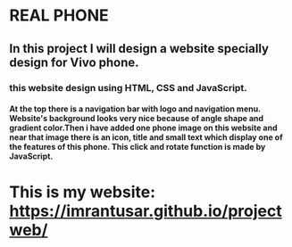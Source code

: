 # REAL PHONE
## In this project  I will design a website specially design for Vivo phone.
### this website design using HTML, CSS and JavaScript. 
#### At the top there is a navigation bar with logo and navigation menu. Website's background looks very nice because of angle shape and gradient color.Then i have added one phone image on this website and near that image there is an icon, title and small text which display one of the features of this phone. This click and rotate function is made by JavaScript.

# This is my website: https://imrantusar.github.io/projectweb/
